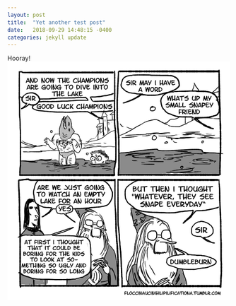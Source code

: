 ```yaml
---
layout: post
title:  "Yet another test post"
date:   2018-09-29 14:48:15 -0400
categories: jekyll update
---
```

Hooray!
![test img](/img/4.jpg)